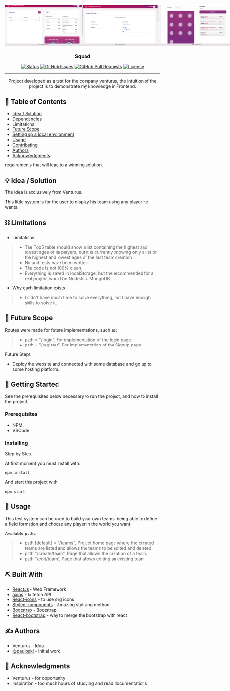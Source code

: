 <div style="display: flex;">
  <img src="./src/assets/Capture_1.png" width="50%" alt="Project logo" rel="noopener">
  <img src="./src/assets/Capture_2.png" width="49%" alt="Project logo 2" rel="noopener">
  <img src="./src/assets/Capture_3.png" width="50%" alt="Project logo 3" rel="noopener">
</div>
<h3 align="center">Squad</h3>

<div align="center">

[![Status](https://img.shields.io/badge/status-active-success.svg)]()
[![GitHub Issues](https://img.shields.io/github/issues/kylelobo/The-Documentation-Compendium.svg)](https://github.com/kylelobo/The-Documentation-Compendium/issues)
[![GitHub Pull Requests](https://img.shields.io/github/issues-pr/kylelobo/The-Documentation-Compendium.svg)](https://github.com/kylelobo/The-Documentation-Compendium/pulls)
[![License](https://img.shields.io/badge/license-MIT-blue.svg)](LICENSE.md)

</div>

---

<p align="center"> 
Project developed as a test for the company venturus, the intuition of the project is to demonstrate my knowledge in Frontend.<br>
</p>

## 📝 Table of Contents

- [Idea / Solution](#idea)
- [Dependencies](#dependencies)
- [Limitations](#limitations)
- [Future Scope](#future_scope)
- [Setting up a local environment](#getting_started)
- [Usage](#usage)
- [Contributing](../CONTRIBUTING.md)
- [Authors](#authors)
- [Acknowledgments](#acknowledgments)

requirements that will lead to a winning solution.

## 💡 Idea / Solution <a name = "idea"></a>

The idea is exclusively from Venturus.

This little system is for the user to display his team using any player he wants.

## ⛓️ Limitations <a name = "limitations"></a>

- Limitations:
> - The Top5 table should show a list containing the highest and lowest ages of its players, but it is currently showing only a list of the highest and lowest ages of the last team creation
> - No unit tests have been written.
> - The code is not 100% clean.
> - Everything is saved in localStorage, but the recommended for a real project would be NodeJs + MongoDB
- Why each limitation exists
> - I didn't have much time to solve everything, but I have enough skills to solve it.

## 🚀 Future Scope <a name = "future_scope"></a>

Routes were made for future implementations, such as:
> - path = "/login", For implementation of the login page.
> - path = "/register", For implementation of the Signup page.

Future Steps
- Deploy the website and connected with some database and go up to some hosting platform.

## 🏁 Getting Started <a name = "getting_started"></a>

See the prerequisites below necessary to run the project, and how to install the project.

### Prerequisites

- NPM, 
- VSCode

### Installing

Step by Step.

At first moment you must install with:

```
npm install
```

And start this project with:

```
npm start
```

## 🎈 Usage <a name="usage"></a>

This test system can be used to build your own teams, being able to define a field formation and choose any player in the world you want.

Available paths

> - path \[default\] = "/teams", Project home page where the created teams are listed and allows the teams to be edited and deleted.
> - path "/create/team", Page that allows the creation of a team.
> - path "/edit/team", Page that allows editing an existing team.

## ⛏️ Built With <a name = "dependencies"></a>

- [ReactJs](https://pt-br.reactjs.org/) - Web Framework
- [axios](https://www.npmjs.com/package/axios) - to fetch API
- [React-icons](https://react-icons.github.io/react-icons/) - to use svg icons
- [Styled-components](https://styled-components.com/) - Amazing stylizing method
- [Bootstrap](https://getbootstrap.com/) - Bootstrap 
- [React-bootstrap](https://react-bootstrap.github.io/) - way to merge the bootstrap with react

## ✍️ Authors <a name = "authors"></a>

- Venturus - Idea
- [@paulopkl](https://github.com/paulopkl) - Initial work

## 🎉 Acknowledgments <a name = "acknowledgments"></a>

- Venturus - for opportunity
- Inspiration - too much hours of studying and read documentations